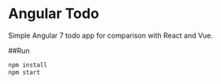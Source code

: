 # Angular Todo
Simple Angular 7 todo app for comparison with React and Vue.

##Run
```bash
npm install
npm start
```

